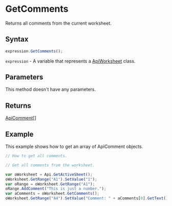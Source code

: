 # GetComments

Returns all comments from the current worksheet.

## Syntax

```javascript
expression.GetComments();
```

`expression` - A variable that represents a [ApiWorksheet](../ApiWorksheet.md) class.

## Parameters

This method doesn't have any parameters.

## Returns

[ApiComment[]](../../ApiComment/ApiComment.md)

## Example

This example shows how to get an array of ApiComment objects.

```javascript editor-xlsx
// How to get all comments.

// Get all comments from the worksheet.

var oWorksheet = Api.GetActiveSheet();
oWorksheet.GetRange("A1").SetValue("1");
var oRange = oWorksheet.GetRange("A1");
oRange.AddComment("This is just a number.");
var aComments = oWorksheet.GetComments();
oWorksheet.GetRange("A4").SetValue("Comment: " + aComments[0].GetText());
```
